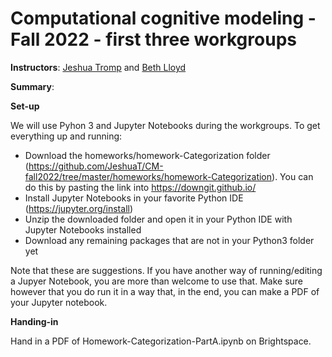 # Computational cognitive modeling - Fall 2022 - first three workgroups

**Instructors**: [Jeshua Tromp](https://www.universiteitleiden.nl/en/staffmembers/jeshua-tromp#tab-1) and [Beth Lloyd](https://www.universiteitleiden.nl/en/staffmembers/beth-lloyd#tab-1)

**Summary**: 

**Set-up**

We will use Pyhon 3 and Jupyter Notebooks during the workgroups. To get everything up and running:
- Download the homeworks/homework-Categorization folder (https://github.com/JeshuaT/CM-fall2022/tree/master/homeworks/homework-Categorization). You can do this by pasting the link into https://downgit.github.io/
- Install Jupyter Notebooks in your favorite Python IDE (https://jupyter.org/install)
- Unzip the downloaded folder and open it in your Python IDE with Jupyter Notebooks installed
- Download any remaining packages that are not in your Python3 folder yet

Note that these are suggestions. If you have another way of running/editing a Jupyer Notebook, you are more than welcome to use that. Make sure however that you do run it in a way that, in the end, you can make a PDF of your Jupyter notebook.

**Handing-in**

Hand in a PDF of Homework-Categorization-PartA.ipynb on Brightspace. 
